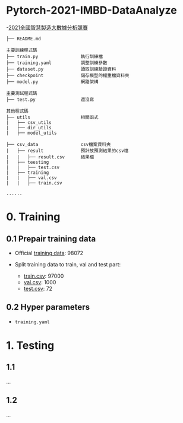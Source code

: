 # Pytorch-2021-IMBD-DataAnalyze  
-[2021全國智慧製造大數據分析競賽](https://imbd2021.thu.edu.tw/)  

```
├── README.md    

主要訓練程式碼
├── train.py                執行訓練檔
├── training.yaml           調整訓練參數
├── dataset.py              讀取訓練驗證資料
├── checkpoint              儲存模型的權重檔資料夾
├── model.py                網路架構

主要測試程式碼   
├── test.py                 還沒寫      

其他程式碼
├── utils                   相關函式
|   ├── csv_utils           
|   ├── dir_utils
|   ├── model_utils

├── csv_data                csv檔案資料夾
|   ├── result              預計放預測結果的csv檔      
|   |   ├── result.csv      結果檔    
|   ├── teesting
|   |   ├── test.csv        
|   ├── training
|   |   ├── val.csv    
|   |   ├── train.csv    

......

```

# 0. Training  

## 0.1 Prepair training data  
- Official [training data](https://drive.google.com/file/d/1xj7Wpev5k48hP6nBoEFJURd-hoPy4Bzv/view?usp=sharing): 98072  

- Split training data to train, val and test part:  
  - [train.csv](https://drive.google.com/file/d/1L389britWH1_e1Xb_3XACHeV0Yz2RwqV/view?usp=sharing): 97000  
  - [val.csv](https://drive.google.com/file/d/1dZtR1xRfyLnoGqfuenvAWMCxprxZ8D3K/view?usp=sharing): 1000  
  - [test.csv](https://drive.google.com/file/d/1AShQtKNL_d_ePbihX2n2lEyrsGCP5fJs/view?usp=sharing): 72  

## 0.2 Hyper parameters
- `training.yaml`


# 1. Testing

## 1.1 
...
## 1.2
...





